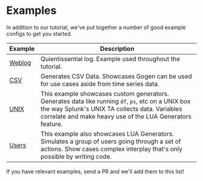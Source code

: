 # Examples

In addition to our tutorial, we've put together a number of good example configs to get you started.  

| Example                                                    | Description                                             |
|------------------------------------------------------------|---------------------------------------------------------|
| [Weblog](../examples/weblog/weblog.yml)                       | Quientissential log.  Example used throughout the tutorial.  
| [CSV](../examples/csv/csv.yml)                                | Generates CSV Data.  Showcases Gogen can be used for use cases aside from time series data. 
| [UNIX](https://github.com/coccyx/gogen/tree/master/examples/nixOS)                            | This example showcases custom generators.  Generates data like running `df`, `ps`, etc on a UNIX box the way Splunk's UNIX TA collects data.  Variables correlate and make heavy use of the LUA Generators feature. 
| [Users](https://github.com/coccyx/gogen/tree/master/examples/generator)                     | This example also showcases LUA Generators.  Simulates a group of users going through a set of actions.  Show cases complex interplay that's only possible by writing code.

If you have relevant examples, send a PR and we'll add them to this list!
